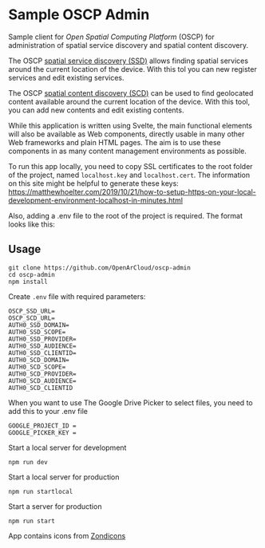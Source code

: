 # **Sample OSCP Admin**

Sample client for _Open Spatial Computing Platform_ (OSCP) for administration 
of spatial service discovery and spatial content discovery.

The OSCP [spatial service discovery (SSD)](https://github.com/OpenArCloud/oscp-spatial-service-discovery)
allows finding spatial services around the current location of the device.
With this tol you can new register services and edit existing services.

The OSCP [spatial content discovery (SCD)](https://github.com/OpenArCloud/oscp-spatial-content-discovery)
can be used to find geolocated content available around the current location of the device.
With this tool, you can add new contents and edit existing contents.

While this application is written using Svelte, the main functional elements
will also be available as Web components, directly usable in many other Web 
frameworks and plain HTML pages. The aim is to use these
components in as many content management environments as possible.

To run this app locally, you need to copy SSL certificates to the root folder
of the project, named `localhost.key` and `localhost.cert`. The information on
this site might be helpful to generate these keys: 
https://matthewhoelter.com/2019/10/21/how-to-setup-https-on-your-local-development-environment-localhost-in-minutes.html

Also, adding a .env file to the root of the project is required. The format
looks like this:

## Usage

```
git clone https://github.com/OpenArCloud/oscp-admin
cd oscp-admin
npm install
```

Create `.env` file with required parameters:
```
OSCP_SSD_URL=
OSCP_SCD_URL=
AUTH0_SSD_DOMAIN= 
AUTH0_SSD_SCOPE= 
AUTH0_SSD_PROVIDER=
AUTH0_SSD_AUDIENCE=
AUTH0_SSD_CLIENTID=
AUTH0_SCD_DOMAIN= 
AUTH0_SCD_SCOPE= 
AUTH0_SCD_PROVIDER=
AUTH0_SCD_AUDIENCE=
AUTH0_SCD_CLIENTID
```

When you want to use The Google Drive Picker to select files, you
need to add this to your .env file
```
GOOGLE_PROJECT_ID = 
GOOGLE_PICKER_KEY = 
```

Start a local server for development
```
npm run dev
```

Start a local server for production
```
npm run startlocal
```

Start a server for production
```
npm run start
```

App contains icons from <a href="https://www.zondicons.com/" title="zondicons">Zondicons</a>
